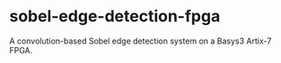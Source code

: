 # sobel-edge-detection-fpga
A convolution-based Sobel edge detection system on a Basys3 Artix-7 FPGA. 
